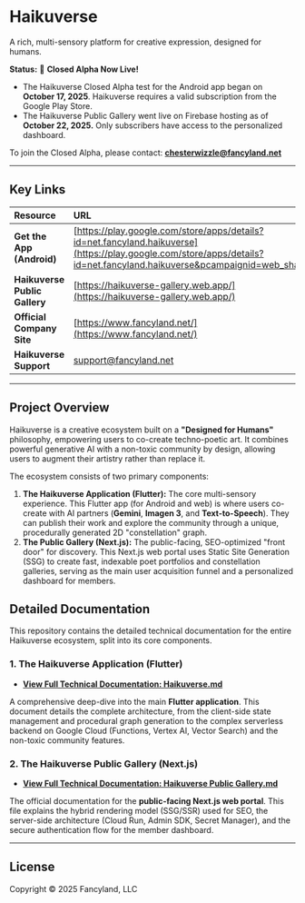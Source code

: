 # Haikuverse

A rich, multi-sensory platform for creative expression, designed for humans.

**Status:** 🚀 **Closed Alpha Now Live!**

* The Haikuverse Closed Alpha test for the Android app began on **October 17, 2025**. Haikuverse requires a valid subscription from the Google Play Store. 
* The Haikuverse Public Gallery went live on Firebase hosting as of **October 22, 2025.** Only subscribers have access to the personalized dashboard.

To join the Closed Alpha, please contact: **chesterwizzle@fancyland.net**

---
## Key Links

| Resource | URL |
| :--- | :--- |
| **Get the App (Android)** | [https://play.google.com/store/apps/details?id=net.fancyland.haikuverse](https://play.google.com/store/apps/details?id=net.fancyland.haikuverse&pcampaignid=web_share) |
| **Haikuverse Public Gallery** | [https://haikuverse-gallery.web.app/](https://haikuverse-gallery.web.app/) |
| **Official Company Site** | [https://www.fancyland.net/](https://www.fancyland.net/) |
| **Haikuverse Support** | [support@fancyland.net](mailto:support@fancyland.net) |

---
## Project Overview

Haikuverse is a creative ecosystem built on a **"Designed for Humans"** philosophy, empowering users to co-create techno-poetic art. It combines powerful generative AI with a non-toxic community by design, allowing users to augment their artistry rather than replace it.

The ecosystem consists of two primary components:

1.  **The Haikuverse Application (Flutter):** The core multi-sensory experience. This Flutter app (for Android and web) is where users co-create with AI partners (**Gemini**, **Imagen 3**, and **Text-to-Speech**). They can publish their work and explore the community through a unique, procedurally generated 2D "constellation" graph.
2.  **The Public Gallery (Next.js):** The public-facing, SEO-optimized "front door" for discovery. This Next.js web portal uses Static Site Generation (SSG) to create fast, indexable poet portfolios and constellation galleries, serving as the main user acquisition funnel and a personalized dashboard for members.

## Detailed Documentation

This repository contains the detailed technical documentation for the entire Haikuverse ecosystem, split into its core components.

### 1. The Haikuverse Application (Flutter)

* **[View Full Technical Documentation: Haikuverse.md](./Haikuverse.md)**

A comprehensive deep-dive into the main **Flutter application**. This document details the complete architecture, from the client-side state management and procedural graph generation to the complex serverless backend on Google Cloud (Functions, Vertex AI, Vector Search) and the non-toxic community features.

### 2. The Haikuverse Public Gallery (Next.js)

* **[View Full Technical Documentation: Haikuverse Public Gallery.md](./Haikuverse%20Public%20Gallery.md)**

The official documentation for the **public-facing Next.js web portal**. This file explains the hybrid rendering model (SSG/SSR) used for SEO, the server-side architecture (Cloud Run, Admin SDK, Secret Manager), and the secure authentication flow for the member dashboard.

---
## License

Copyright © 2025 Fancyland, LLC
